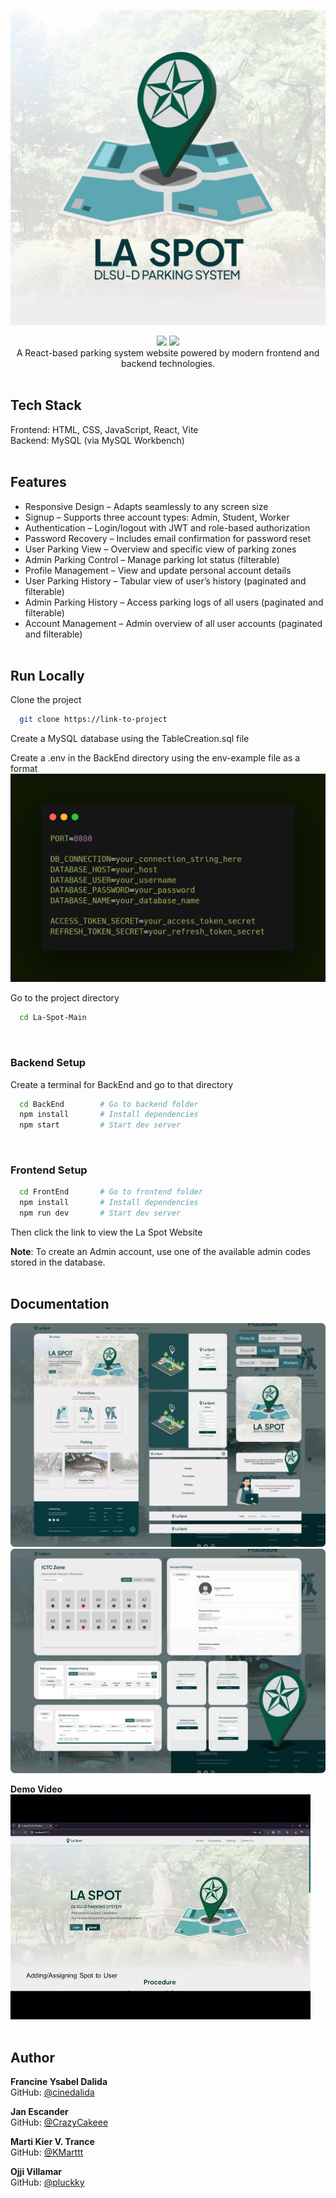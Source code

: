 ![Logo](README-Images/logo.jpg)

<p align="center">
  <img src="https://img.shields.io/github/last-commit/KMarttt/La-Spot-Main" />
  <img src="https://img.shields.io/github/languages/code-size/KMarttt/La-Spot-Main" /><br>
  A React-based parking system website powered by modern frontend and backend technologies.<br><br>
</p>

## Tech Stack

Frontend: HTML, CSS, JavaScript, React, Vite  
Backend: MySQL (via MySQL Workbench)
<br><br>

## Features

- Responsive Design – Adapts seamlessly to any screen size
- Signup – Supports three account types: Admin, Student, Worker
- Authentication – Login/logout with JWT and role-based authorization
- Password Recovery – Includes email confirmation for password reset
- User Parking View – Overview and specific view of parking zones
- Admin Parking Control – Manage parking lot status (filterable)
- Profile Management – View and update personal account details
- User Parking History – Tabular view of user’s history (paginated and filterable)
- Admin Parking History – Access parking logs of all users (paginated and filterable)
- Account Management – Admin overview of all user accounts (paginated and filterable)
  <br><br>

## Run Locally

Clone the project

```bash
  git clone https://link-to-project
```

Create a MySQL database using the TableCreation.sql file

Create a .env in the BackEnd directory using the env-example file as a format  
![Carbon](README-Images/carbon.png)

Go to the project directory

```bash
  cd La-Spot-Main
```

<br>

### Backend Setup

Create a terminal for BackEnd and go to that directory

```bash
  cd BackEnd        # Go to backend folder
  npm install       # Install dependencies
  npm start         # Start dev server
```

<br>

### Frontend Setup

```bash
  cd FrontEnd       # Go to frontend folder
  npm install       # Install dependencies
  npm run dev       # Start dev server
```

Then click the link to view the La Spot Website

**Note**: To create an Admin account, use one of the available admin codes stored in the database.
<br><br>

## Documentation

![Documentation1](README-Images/doc1.jpg)
![Documentation2](README-Images/doc2.jpg)
<br>

**Demo Video**  
[![Demo](README-Images/video-picture.jpg)](https://www.youtube.com/watch?v=Kud7pHdQtlI)
<br><br>

## Author

**Francine Ysabel Dalida**  
GitHub: [@cinedalida](https://github.com/cinedalida)

**Jan Escander**  
GitHub: [@CrazyCakeee](https://github.com/CrazyCakeee)

**Marti Kier V. Trance**  
GitHub: [@KMarttt](https://github.com/KMarttt)

**Ojji Villamar**  
GitHub: [@pluckky](https://github.com/pluckky)
